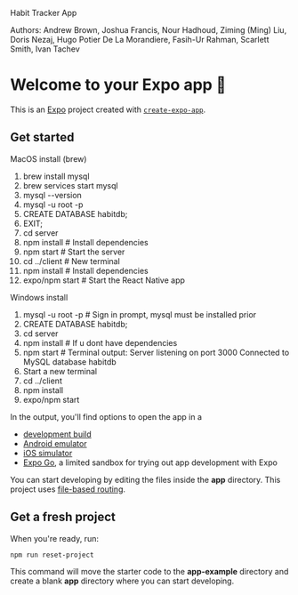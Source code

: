 Habit Tracker App

Authors: Andrew Brown, Joshua Francis, Nour Hadhoud, Ziming (Ming) Liu, Doris Nezaj, Hugo Potier De La Morandiere, Fasih-Ur Rahman, Scarlett Smith, Ivan Tachev


# Welcome to your Expo app 👋

This is an [Expo](https://expo.dev) project created with [`create-expo-app`](https://www.npmjs.com/package/create-expo-app).

## Get started

MacOS install (brew)
1. brew install mysql
2. brew services start mysql
3. mysql --version
4. mysql -u root -p
5. CREATE DATABASE habitdb;
6. EXIT;
7. cd server
8. npm install  # Install dependencies
9. npm start    # Start the server
10. cd ../client # New terminal
11. npm install  # Install dependencies
12. expo/npm start   # Start the React Native app


Windows install
1.   mysql -u root -p # Sign in prompt, mysql must be installed prior
2.   CREATE DATABASE habitdb;
3.   cd server
4.   npm install # If u dont have dependencies
5.   npm start # Terminal output: Server listening on port 3000 Connected to MySQL database habitdb
6.   Start a new terminal
7.   cd ../client
8.   npm install
9.   expo/npm start

In the output, you'll find options to open the app in a

- [development build](https://docs.expo.dev/develop/development-builds/introduction/)
- [Android emulator](https://docs.expo.dev/workflow/android-studio-emulator/)
- [iOS simulator](https://docs.expo.dev/workflow/ios-simulator/)
- [Expo Go](https://expo.dev/go), a limited sandbox for trying out app development with Expo

You can start developing by editing the files inside the **app** directory. This project uses [file-based routing](https://docs.expo.dev/router/introduction).

## Get a fresh project

When you're ready, run:

```bash
npm run reset-project
```

This command will move the starter code to the **app-example** directory and create a blank **app** directory where you can start developing.



